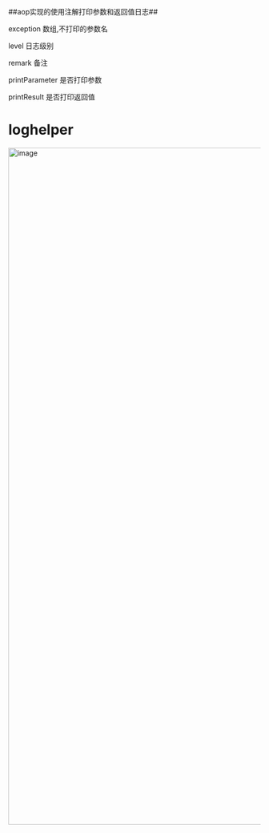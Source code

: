 ##aop实现的使用注解打印参数和返回值日志##

exception  数组,不打印的参数名

level      日志级别

remark     备注

printParameter 是否打印参数

printResult    是否打印返回值


# loghelper

<img width="1351" alt="image" src="https://user-images.githubusercontent.com/54015884/185789440-54b554de-bca0-424e-9c34-ae23115b7073.png">
